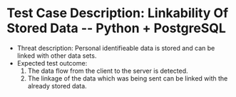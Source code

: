 # Test Case Description: Linkability Of Stored Data -- Python + PostgreSQL
- Threat description: Personal identifieable data is stored and can be linked with other data sets.
- Expected test outcome: 
  1. The data flow from the client to the server is detected.
  2. The linkage of the data which was being sent can be linked with the already stored data.